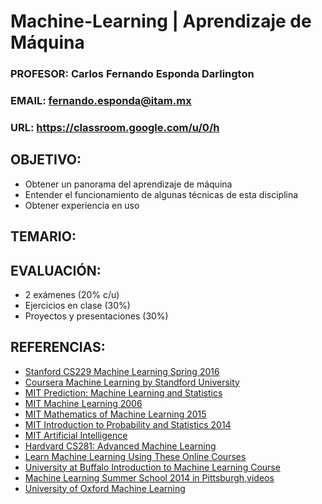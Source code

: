 
# Machine-Learning | Aprendizaje de Máquina
### PROFESOR: Carlos Fernando Esponda Darlington
### EMAIL: fernando.esponda@itam.mx
### URL: https://classroom.google.com/u/0/h


## OBJETIVO:
* Obtener un panorama del aprendizaje de máquina
* Entender el funcionamiento de algunas técnicas de esta disciplina
* Obtener experiencia en uso

## TEMARIO:

## EVALUACIÓN:
* 2 exámenes (20% c/u)
* Ejercicios en clase (30%)
* Proyectos y presentaciones (30%)


## REFERENCIAS:
* [Stanford CS229  Machine Learning Spring 2016 ](http://cs229.stanford.edu/materials.html)
* [Coursera Machine Learning by Standford University](https://www.coursera.org/learn/machine-learning)
* [MIT Prediction: Machine Learning and Statistics](https://ocw.mit.edu/courses/sloan-school-of-management/15-097-prediction-machine-learning-and-statistics-spring-2012/index.htm)
* [MIT Machine Learning 2006](https://ocw.mit.edu/courses/electrical-engineering-and-computer-science/6-867-machine-learning-fall-2006/index.htm)
* [MIT Mathematics of Machine Learning 2015](https://ocw.mit.edu/courses/mathematics/18-657-mathematics-of-machine-learning-fall-2015/index.htm)
* [MIT Introduction to Probability and Statistics 2014](https://ocw.mit.edu/courses/mathematics/18-05-introduction-to-probability-and-statistics-spring-2014/index.htm)
* [MIT Artificial Intelligence](https://ocw.mit.edu/courses/electrical-engineering-and-computer-science/6-034-artificial-intelligence-fall-2010/lecture-videos/)
* [Hardvard CS281: Advanced Machine Learning](http://www.seas.harvard.edu/courses/cs281/)
* [Learn Machine Learning Using These Online Courses](https://www.springboard.com/blog/machine-learning-online-courses/)
* [University at Buffalo Introduction to Machine Learning Course](http://www.cedar.buffalo.edu/~srihari/CSE574/)
* [Machine Learning Summer School 2014 in Pittsburgh](http://www.mlss2014.com/),[videos](https://www.youtube.com/watch?v=4myTpLua0EM&list=PLZSO_6-bSqHQCIYxE3ycGLXHMjK3XV7Iz)
* [University of Oxford Machine Learning](https://www.cs.ox.ac.uk/people/nando.defreitas/machinelearning/)
